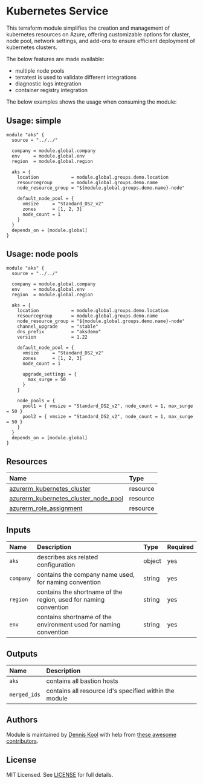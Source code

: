 # Kubernetes Service

This terraform module simplifies the creation and management of kubernetes resources on Azure, offering customizable options for cluster, node pool, network settings, and add-ons to ensure efficient deployment of kubernetes clusters.

The below features are made available:

- multiple node pools
- terratest is used to validate different integrations
- diagnostic logs integration
- container registry integration

The below examples shows the usage when consuming the module:

## Usage: simple

```hcl
module "aks" {
  source = "../../"

  company = module.global.company
  env     = module.global.env
  region  = module.global.region

  aks = {
    location            = module.global.groups.demo.location
    resourcegroup       = module.global.groups.demo.name
    node_resource_group = "${module.global.groups.demo.name}-node"

    default_node_pool = {
      vmsize     = "Standard_DS2_v2"
      zones      = [1, 2, 3]
      node_count = 1
    }
  }
  depends_on = [module.global]
}
```

## Usage: node pools

```hcl
module "aks" {
  source = "../../"

  company = module.global.company
  env     = module.global.env
  region  = module.global.region

  aks = {
    location            = module.global.groups.demo.location
    resourcegroup       = module.global.groups.demo.name
    node_resource_group = "${module.global.groups.demo.name}-node"
    channel_upgrade     = "stable"
    dns_prefix          = "aksdemo"
    version             = 1.22

    default_node_pool = {
      vmsize     = "Standard_DS2_v2"
      zones      = [1, 2, 3]
      node_count = 1

      upgrade_settings = {
        max_surge = 50
      }
    }

    node_pools = {
      pool1 = { vmsize = "Standard_DS2_v2", node_count = 1, max_surge = 50 }
      pool2 = { vmsize = "Standard_DS2_v2", node_count = 1, max_surge = 50 }
    }
  }
  depends_on = [module.global]
}
```

## Resources

| Name | Type |
| :-- | :-- |
| [azurerm_kubernetes_cluster](https://registry.terraform.io/providers/hashicorp/azurerm/latest/docs/resources/kubernetes_cluster) | resource |
| [azurerm_kubernetes_cluster_node_pool](https://registry.terraform.io/providers/hashicorp/azurerm/latest/docs/resources/kubernetes_cluster_node_pool) | resource |
| [azurerm_role_assignment](https://registry.terraform.io/providers/hashicorp/azurerm/latest/docs/resources/role_assignment) | resource |

## Inputs

| Name | Description | Type | Required |
| :-- | :-- | :-- | :-- |
| `aks` | describes aks related configuration | object | yes |
| `company` | contains the company name used, for naming convention	| string | yes |
| `region` | contains the shortname of the region, used for naming convention	| string | yes |
| `env` | contains shortname of the environment used for naming convention	| string | yes |

## Outputs

| Name | Description |
| :-- | :-- |
| `aks` | contains all bastion hosts |
| `merged_ids` | contains all resource id's specified within the module |

## Authors

Module is maintained by [Dennis Kool](https://github.com/dkooll) with help from [these awesome contributors](https://github.com/aztfmods/module-azurerm-aks/graphs/contributors).

## License

MIT Licensed. See [LICENSE](https://github.com/aztfmods/module-azurerm-aks/blob/main/LICENSE) for full details.